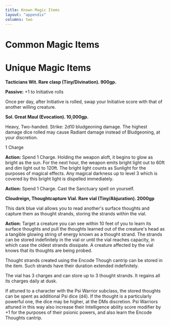 ```yaml
---
title: Known Magic Items
layout: "appendix"
columns: two
---
```

# Common Magic Items


# Unique Magic Items

**Tacticians Wit. Rare clasp (Tiny/Divination). 900gp.**

**Passive:** +1 to Initiative rolls

Once per day, after Initiative is rolled, swap your Initiative score with that of another willing creature.

**Sol. Great Maul (Evocation). 10,000gp.**

Heavy, Two-handed. Strike: 2d10 bludgeoning damage. The highest damage dice rolled may cause Radiant damage instead of Bludgeoning, at your discretion.

1 Charge

**Action:** Spend 1 Charge. Holding the weapon aloft, it begins to glow as bright as the sun. For the next hour, the weapon emits bright light out to 60ft and dim light out to 120ft. The bright light counts as Sunlight for the purposes of magical effects. Any magical darkness up to level 3 which is covered by this bright light is dispelled immediately.

**Action:** Spend 1 Charge. Cast the Sanctuary spell on yourself.

**Cloudreign, Thoughtcapture Vial. Rare vial (Tiny/Abjuration). 2000gp**

This dark blue vial allows you to read another's surface thoughts and capture them as thought strands, storing the strands within the vial.

**Action:** Target a creature you can see within 10 feet of you to learn its surface thoughts and pull the thoughts learned out of the creature's head as a tangible glowing string of energy known as a thought strand. The strands can be stored indefinitely in the vial or until the vial reaches capacity, in which case the oldest strands dissipate. A creature affected by the vial knows that its thoughts are being probed.

Thought strands created using the Encode Though cantrip can be stored in the item. Such strands have their duration extended indefinitely.

The vial has 3 charges and can store up to 3 thought strands. It regains all its charges daily at dusk.

If attuned to a character with the Psi Warrior subclass, the stored thoughts can be spent as additional Psi dice (d4). If the thought is a particularly powerful one, the dice may be higher, at the DMs discretion. Psi Warriors attuned in this way also increase their Intelligence ability score modifier by +1 for the purposes of their psionic powers, and also learn the Encode Thoughts cantrip.
